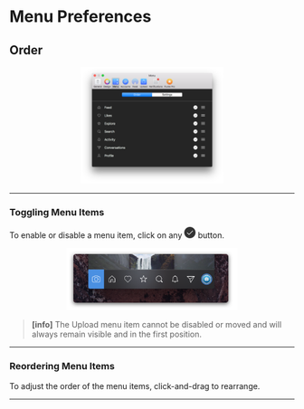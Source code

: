 # Menu Preferences

## Order

<p style="text-align: center; margin-top: 1em;"><img src="/preferences/assets/menu-order.png" width="50%" height="50%" /></p>

------ 

### Toggling Menu Items

To enable or disable a menu item, click on any <img src="/preferences/assets/active.png" width="20" height="20" /> button.


<p style="text-align: center; margin-top: 1em;"><img src="/preferences/assets/menu.png" width="60%" height="60%" /></p>

> **[info]**
> The Upload menu item cannot be disabled or moved and will always remain visible and in the first position.

------

### Reordering Menu Items

To adjust the order of the menu items, click-and-drag to rearrange.

------
